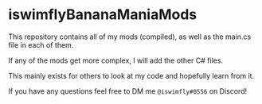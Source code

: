 # iswimflyBananaManiaMods

This repository contains all of my mods (compiled), as well as the main.cs file in each of them.

If any of the mods get more complex, I will add the other C# files.

This mainly exists for others to look at my code and hopefully learn from it.

If you have any questions feel free to DM me `@iswimfly#0556` on Discord!
